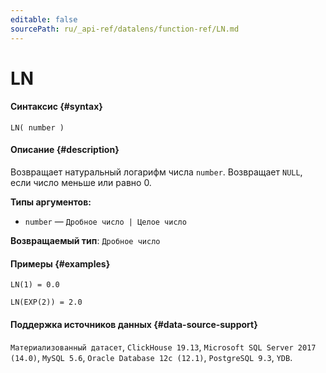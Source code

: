 ```yaml
---
editable: false
sourcePath: ru/_api-ref/datalens/function-ref/LN.md
---
```


# LN



#### Синтаксис {#syntax}


```
LN( number )
```

#### Описание {#description}
Возвращает натуральный логарифм числа `number`. Возвращает `NULL`, если число меньше или равно 0.

**Типы аргументов:**
- `number` — `Дробное число | Целое число`


**Возвращаемый тип**: `Дробное число`

#### Примеры {#examples}

```
LN(1) = 0.0
```

```
LN(EXP(2)) = 2.0
```


#### Поддержка источников данных {#data-source-support}

`Материализованный датасет`, `ClickHouse 19.13`, `Microsoft SQL Server 2017 (14.0)`, `MySQL 5.6`, `Oracle Database 12c (12.1)`, `PostgreSQL 9.3`, `YDB`.
